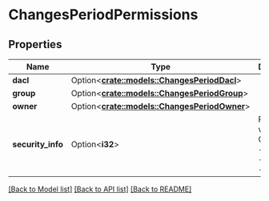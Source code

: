# ChangesPeriodPermissions

## Properties

Name | Type | Description | Notes
------------ | ------------- | ------------- | -------------
**dacl** | Option<[**crate::models::ChangesPeriodDacl**](changes.DACL.md)> |  | [optional]
**group** | Option<[**crate::models::ChangesPeriodGroup**](changes.Group.md)> |  | [optional]
**owner** | Option<[**crate::models::ChangesPeriodOwner**](changes.Owner.md)> |  | [optional]
**security_info** | Option<**i32**> | Possible values: 0 - OWNER, 1 - GROUP, 2 - DACL, 3 - SACL | [optional]

[[Back to Model list]](./README.md#documentation-for-models) [[Back to API list]](./README.md#documentation-for-api-endpoints) [[Back to README]](../README.md)
